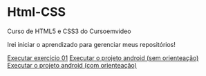 # Html-CSS
 Curso de HTML5 e CSS3 do Cursoemvideo

 Irei iniciar o aprendizado para gerenciar meus repositórios!

<a href="https://souza-felip.github.io/Html-CSS/exercicios/ex01/index.html">Executar exercício 01</a>
<a href="">Executar o projeto android (sem orienteação)</a>
<a href="">Executar o projeto android (com orienteação)</a>
